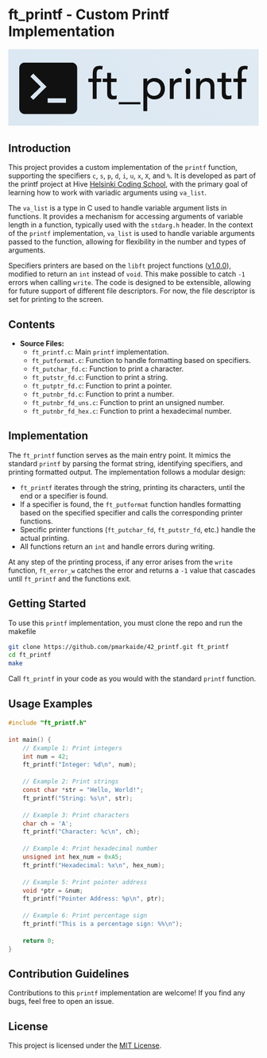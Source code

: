 # ft_printf - Custom Printf Implementation

<p align="center">
  <img src="https://github.com/pmarkaide/meta/raw/master/ft_printf.png" alt="ft_printf Logo" width="600"/>
</p>

## Introduction

This project provides a custom implementation of the `printf` function, supporting the specifiers `c`, `s`, `p`, `d`, `i`, `u`, `x`, `X`, and `%`. It is developed as part of the printf project at Hive [Helsinki Coding School](https://www.hive.fi/en/), with the primary goal of learning how to work with variadic arguments using `va_list`.

The `va_list` is a type in C used to handle variable argument lists in functions. It provides a mechanism for accessing arguments of variable length in a function, typically used with the `stdarg.h` header. In the context of the `printf` implementation, `va_list` is used to handle variable arguments passed to the function, allowing for flexibility in the number and types of arguments.

Specifiers printers are based on the `libft` project functions ([v1.0.0](https://github.com/pmarkaide/42_libft/releases/tag/v1.0.0)), modified to return an `int` instead of `void`. This make possible to catch `-1` errors when calling `write`. The code is designed to be extensible, allowing for future support of different file descriptors. For now, the file descriptor is set for printing to the screen.

## Contents

- **Source Files:**
  - `ft_printf.c`: Main `printf` implementation.
  - `ft_putformat.c`: Function to handle formatting based on specifiers.
  - `ft_putchar_fd.c`: Function to print a character.
  - `ft_putstr_fd.c`: Function to print a string.
  - `ft_putptr_fd.c`: Function to print a pointer.
  - `ft_putnbr_fd.c`: Function to print a number.
  - `ft_putnbr_fd_uns.c`: Function to print an unsigned number.
  - `ft_putnbr_fd_hex.c`: Function to print a hexadecimal number.

## Implementation

The `ft_printf` function serves as the main entry point. It mimics the standard `printf` by parsing the format string, identifying specifiers, and printing formatted output. The implementation follows a modular design:

- `ft_printf` iterates through the string, printing its characters, until the end or a specifier is found.
- If a specifier is found, the `ft_putformat` function handles formatting based on the specified specifier and calls the corresponding printer functions.
- Specific printer functions (`ft_putchar_fd`, `ft_putstr_fd`, etc.) handle the actual printing.
- All functions return an `int` and handle errors during writing.

At any step of the printing process, if any error arises from the `write` function, `ft_error_w` catches the error and returns a `-1` value that cascades until `ft_printf` and the functions exit.

## Getting Started

To use this `printf` implementation, you must clone the repo and run the makefile

```bash
git clone https://github.com/pmarkaide/42_printf.git ft_printf
cd ft_printf
make
```

Call `ft_printf` in your code as you would with the standard `printf` function.

## Usage Examples
```c
#include "ft_printf.h"

int main() {
    // Example 1: Print integers
    int num = 42;
    ft_printf("Integer: %d\n", num);

    // Example 2: Print strings
    const char *str = "Hello, World!";
    ft_printf("String: %s\n", str);

    // Example 3: Print characters
    char ch = 'A';
    ft_printf("Character: %c\n", ch);

    // Example 4: Print hexadecimal number
    unsigned int hex_num = 0xA5;
    ft_printf("Hexadecimal: %x\n", hex_num);

    // Example 5: Print pointer address
    void *ptr = &num;
    ft_printf("Pointer Address: %p\n", ptr);

    // Example 6: Print percentage sign
    ft_printf("This is a percentage sign: %%\n");

    return 0;
}
```

## Contribution Guidelines

Contributions to this `printf` implementation are welcome! If you find any bugs, feel free to open an issue.

## License

This project is licensed under the [MIT License](https://raw.githubusercontent.com/pmarkaide/42_printf/master/LICENSE).
